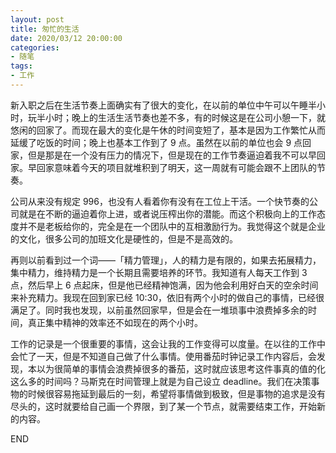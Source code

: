 ```yaml
---
layout: post
title: 匆忙的生活
date: 2020/03/12 20:00:00
categories:
- 随笔
tags:
- 工作
---
```


新入职之后在生活节奏上面确实有了很大的变化，在以前的单位中午可以午睡半小时，玩半小时；晚上的生活生活节奏也差不多，有的时候这是在公司小憩一下，就悠闲的回家了。而现在最大的变化是午休的时间变短了，基本是因为工作繁忙从而延缓了吃饭的时间；晚上也基本工作到了 9 点。虽然在以前的单位也会 9 点回家，但是那是在一个没有压力的情况下，但是现在的工作节奏逼迫着我不可以早回家。早回家意味着今天的项目就堆积到了明天，这一周就有可能会跟不上团队的节奏。

公司从来没有规定 996，也没有人看着你有没有在工位上干活。一个快节奏的公司就是在不断的逼迫着你上进，或者说压榨出你的潜能。而这个积极向上的工作态度并不是老板给你的，完全是在一个团队中的互相激励行为。我觉得这个就是企业的文化，很多公司的加班文化是硬性的，但是不是高效的。

再则以前看到过一个词——「精力管理」，人的精力是有限的，如果去拓展精力，集中精力，维持精力是一个长期且需要培养的环节。我知道有人每天工作到 3 点，然后早上 6 点起床，但是他已经精神饱满，因为他会利用好白天的空余时间来补充精力。我现在回到家已经 10:30，依旧有两个小时的做自己的事情，已经很满足了。同时我也发现，以前虽然回家早，但是会在一堆琐事中浪费掉多余的时间，真正集中精神的效率还不如现在的两个小时。

工作的记录是一个很重要的事情，这会让我的工作变得可以度量。在以往的工作中会忙了一天，但是不知道自己做了什么事情。使用番茄时钟记录工作内容后，会发现，本以为很简单的事情会浪费掉很多的番茄，这时就应该思考这件事真的值的化这么多的时间吗？马斯克在时间管理上就是为自己设立 deadline。我们在决策事物的时候很容易拖延到最后的一刻，希望将事情做到极致，但是事物的追求是没有尽头的，这时就要给自己画一个界限，到了某一个节点，就需要结束工作，开始新的内容。

END
